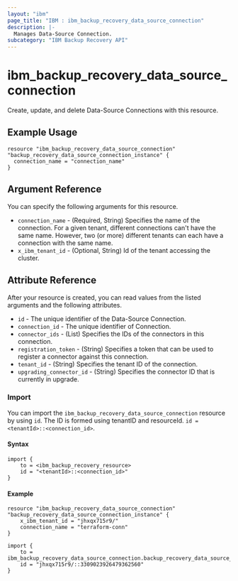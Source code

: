 ```yaml
---
layout: "ibm"
page_title: "IBM : ibm_backup_recovery_data_source_connection"
description: |-
  Manages Data-Source Connection.
subcategory: "IBM Backup Recovery API"
---
```


# ibm_backup_recovery_data_source_connection

Create, update, and delete Data-Source Connections with this resource.

## Example Usage

```hcl
resource "ibm_backup_recovery_data_source_connection" "backup_recovery_data_source_connection_instance" {
  connection_name = "connection_name"
}
```

## Argument Reference

You can specify the following arguments for this resource.

* `connection_name` - (Required, String) Specifies the name of the connection. For a given tenant, different connections can't have the same name. However, two (or more) different tenants can each have a connection with the same name.
* `x_ibm_tenant_id` - (Optional, String) Id of the tenant accessing the cluster.

## Attribute Reference

After your resource is created, you can read values from the listed arguments and the following attributes.

* `id` - The unique identifier of the Data-Source Connection.
* `connection_id` - The unique identifier of Connection.
* `connector_ids` - (List) Specifies the IDs of the connectors in this connection.
* `registration_token` - (String) Specifies a token that can be used to register a connector against this connection.
* `tenant_id` - (String) Specifies the tenant ID of the connection.
* `upgrading_connector_id` - (String) Specifies the connector ID that is currently in upgrade.


### Import
You can import the `ibm_backup_recovery_data_source_connection` resource by using `id`. The ID is formed using tenantID and resourceId.
`id = <tenantId>::<connection_id>`. 

#### Syntax
```
import {
	to = <ibm_backup_recovery_resource>
	id = "<tenantId>::<connection_id>"
}
```

#### Example
```
resource "ibm_backup_recovery_data_source_connection" "backup_recovery_data_source_connection_instance" {
	x_ibm_tenant_id = "jhxqx715r9/"
	connection_name = "terraform-conn"
}

import {
	to = ibm_backup_recovery_data_source_connection.backup_recovery_data_source_connection_instance
	id = "jhxqx715r9/::3309023926479362560"
}
```